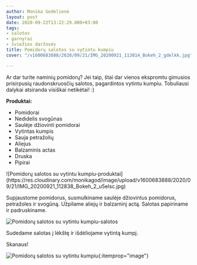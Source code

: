 ```yaml
---
author: Monika Godelienė
layout: post
date: 2020-09-22T13:22:29.000+03:00
tags:
- salotos
- garnyrai
- šviežios daržovės
title: Pomidorų salotos su vytintu kumpiu
cover: "/v1600683888/2020/09/21/IMG_20200921_113814_Bokeh_2_gdelkk.jpg"

---
```

Ar dar turite naminių pomidorų? Jei taip, štai dar vienos ekspromtu gimusios prisirpusių raudonskruosčių salotos, pagardintos vytintu kumpiu. Tobuliausi dalykai atsiranda visiškai netikėtai! :)

**Produktai:**

* <span itemprop="recipeIngredient">Pomidorai</span>
* <span itemprop="recipeIngredient">Nedidelis svogūnas</span>
* <span itemprop="recipeIngredient">Saulėje džiovinti pomidorai</span>
* <span itemprop="recipeIngredient">Vytintas kumpis</span>
* <span itemprop="recipeIngredient">Sauja petražolių</span>
* <span itemprop="recipeIngredient">Aliejus</span>
* <span itemprop="recipeIngredient">Balzaminis actas</span>
* <span itemprop="recipeIngredient">Druska</span>
* <span itemprop="recipeIngredient">Pipirai</span>

<div itemprop="recipeInstructions" markdown="1">  
![Pomidorų salotos su vytintu kumpiu-produktai](https://res.cloudinary.com/monikagod/image/upload/v1600683888/2020/09/21/IMG_20200921_112838_Bokeh_2_u5elsc.jpg)

Supjaustome pomidorus, susmulkiname saulėje džiovintus pomidorus, petražoles ir svogūną.  Užpilame aliejų ir balzaminį actą. Salotas papiriname ir padruskiname.

![Pomidorų salotos su vytintu kumpiu-salotos](https://res.cloudinary.com/monikagod/image/upload/v1600683888/2020/09/21/IMG_20200921_113408_Bokeh_2_doqrss.jpg)

Sudedame salotas į lėkštę ir išdėliojame vytintą kumpį.  
</div>

Skanaus!

![Pomidorų salotos su vytintu kumpiu](https://res.cloudinary.com/monikagod/image/upload/v1600683888/2020/09/21/IMG_20200921_113814_Bokeh_2_gdelkk.jpg){:itemprop="image"}
